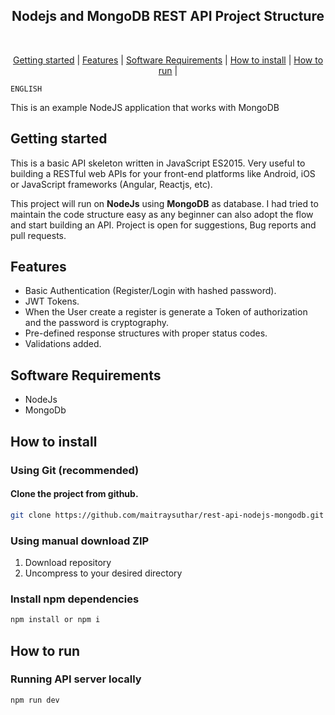<h2 align="center">Nodejs and MongoDB REST API Project Structure</h2>

<br>

<p align="center">
  <a href="#getting-started">Getting started</a> |
  <a href="#features">Features</a> |
  <a href="#software-requirements">Software Requirements</a> |
  <a href="#how-to-install">How to install</a> |
  <a href="#how-to-run">How to run</a> |
</p>



```
ENGLISH
```
This is an example NodeJS application that works with MongoDB

## Getting started

This is a basic API skeleton written in JavaScript ES2015. Very useful to building a RESTful web APIs for your front-end platforms like Android, iOS or JavaScript frameworks (Angular, Reactjs, etc).

This project will run on **NodeJs** using **MongoDB** as database. I had tried to maintain the code structure easy as any beginner can also adopt the flow and start building an API. Project is open for suggestions, Bug reports and pull requests.


## Features

-   Basic Authentication (Register/Login with hashed password).
-   JWT Tokens.
-   When the User create a register is generate a Token of authorization and the password is cryptography.
-   Pre-defined response structures with proper status codes.
-   Validations added.


## Software Requirements

- NodeJs
- MongoDb


## How to install

### Using Git (recommended)

#### Clone the project from github. 
```bash
git clone https://github.com/maitraysuthar/rest-api-nodejs-mongodb.git 
```

### Using manual download ZIP

1.  Download repository
2.  Uncompress to your desired directory


### Install npm dependencies

```bash
npm install or npm i
```

## How to run

### Running  API server locally

```bash
npm run dev
```
